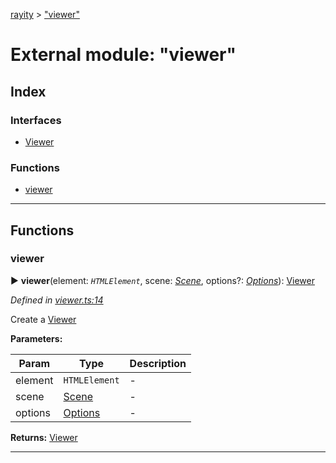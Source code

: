 [rayity](../README.md) > ["viewer"](../modules/_viewer_.md)



# External module: "viewer"

## Index

### Interfaces

* [Viewer](../interfaces/_viewer_.viewer.md)


### Functions

* [viewer](_viewer_.md#viewer-1)



---
## Functions
<a id="viewer-1"></a>

###  viewer

► **viewer**(element: *`HTMLElement`*, scene: *[Scene](../interfaces/_scene_.scene.md)*, options?: *[Options](../interfaces/_options_.options.md)*): [Viewer](../interfaces/_viewer_.viewer.md)




*Defined in [viewer.ts:14](https://github.com/gribbet/rayity/blob/7a9144e/src/viewer.ts#L14)*



Create a [Viewer](../interfaces/_viewer_.viewer.md)


**Parameters:**

| Param | Type | Description |
| ------ | ------ | ------ |
| element | `HTMLElement`   |  - |
| scene | [Scene](../interfaces/_scene_.scene.md)   |  - |
| options | [Options](../interfaces/_options_.options.md)   |  - |





**Returns:** [Viewer](../interfaces/_viewer_.viewer.md)





___


